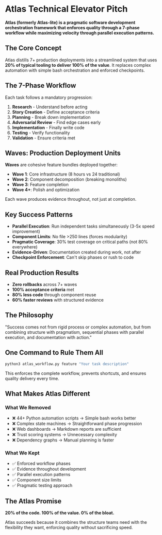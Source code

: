 # Atlas Technical Elevator Pitch

**Atlas (formerly Atlas-lite) is a pragmatic software development orchestration framework that enforces quality through a 7-phase workflow while maximizing velocity through parallel execution patterns.**

## The Core Concept
Atlas distills 7+ production deployments into a streamlined system that uses **20% of typical tooling to deliver 100% of the value**. It replaces complex automation with simple bash orchestration and enforced checkpoints.

## The 7-Phase Workflow
Each task follows a mandatory progression:
1. **Research** - Understand before acting
2. **Story Creation** - Define acceptance criteria
3. **Planning** - Break down implementation
4. **Adversarial Review** - Find edge cases early
5. **Implementation** - Finally write code
6. **Testing** - Verify functionality
7. **Validation** - Ensure criteria met

## Waves: Production Deployment Units
**Waves** are cohesive feature bundles deployed together:
- **Wave 1**: Core infrastructure (8 hours vs 24 traditional)
- **Wave 2**: Component decomposition (breaking monoliths)
- **Wave 3**: Feature completion
- **Wave 4+**: Polish and optimization

Each wave produces evidence throughout, not just at completion.

## Key Success Patterns
- **Parallel Execution**: Run independent tasks simultaneously (3-5x speed improvement)
- **Component Limits**: No file >250 lines (forces modularity)
- **Pragmatic Coverage**: 30% test coverage on critical paths (not 80% everywhere)
- **Evidence-Driven**: Documentation created during work, not after
- **Checkpoint Enforcement**: Can't skip phases or rush to code

## Real Production Results
- **Zero rollbacks** across 7+ waves
- **100% acceptance criteria** met
- **80% less code** through component reuse
- **60% faster reviews** with structured evidence

## The Philosophy
"Success comes not from rigid process or complex automation, but from combining structure with pragmatism, sequential phases with parallel execution, and documentation with action."

## One Command to Rule Them All
```bash
python3 atlas_workflow.py feature "Your task description"
```

This enforces the complete workflow, prevents shortcuts, and ensures quality delivery every time.

## What Makes Atlas Different

### What We Removed
- ❌ 44+ Python automation scripts → Simple bash works better
- ❌ Complex state machines → Straightforward phase progression
- ❌ Web dashboards → Markdown reports are sufficient
- ❌ Trust scoring systems → Unnecessary complexity
- ❌ Dependency graphs → Manual planning is faster

### What We Kept
- ✅ Enforced workflow phases
- ✅ Evidence throughout development
- ✅ Parallel execution patterns
- ✅ Component size limits
- ✅ Pragmatic testing approach

## The Atlas Promise
**20% of the code. 100% of the value. 0% of the bloat.**

Atlas succeeds because it combines the structure teams need with the flexibility they want, enforcing quality without sacrificing speed.